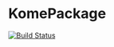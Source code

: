 # KomePackage

[![Build Status](https://travis-ci.com/dream-develoer/KomePackage.jl.svg?branch=master)](https://travis-ci.com/dream-develoer/KomePackage.jl)
